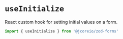 # `useInitialize`

React custom hook for setting initial values on a form.

```ts
import { useInitialize } from '@jcoreio/zod-forms'
```

